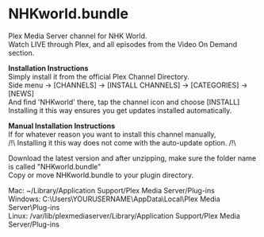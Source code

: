# NHKworld.bundle
Plex Media Server channel for NHK World.  
Watch LIVE through Plex, and all episodes from the Video On Demand section.  
  
**Installation Instructions**  
Simply install it from the official Plex Channel Directory.  
Side menu → [CHANNELS] → [INSTALL CHANNELS] → [CATEGORIES] → [NEWS]  
And find 'NHKworld' there, tap the channel icon and choose [INSTALL]  
Installing it this way ensures you get updates installed automatically.  

**Manual Installation Instructions**  
If for whatever reason you want to install this channel manually,  
 /!\ Installing it this way does not come with the auto-update option. /!\  

Download the latest version and after unzipping, make sure the folder name is called "NHKworld.bundle"  
Copy or move NHKworld.bundle to your plugin directory.

Mac: ~/Library/Application Support/Plex Media Server/Plug-ins  
Windows: C:\Users\YOURUSERNAME\AppData\Local\Plex Media Server\Plug-ins  
Linux: /var/lib/plexmediaserver/Library/Application Support/Plex Media Server/Plug-ins  
